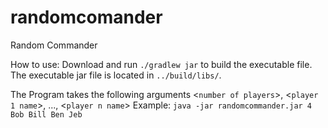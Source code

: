 # randomcomander
Random Commander

How to use:
Download and run `./gradlew jar` to build the executable file.
The executable jar file is located in `../build/libs/`.

The Program takes the following arguments
<`number of players`>, <`player 1 name`>, ..., <`player n name`>
Example:
`java -jar randomcommander.jar 4 Bob Bill Ben Jeb`
